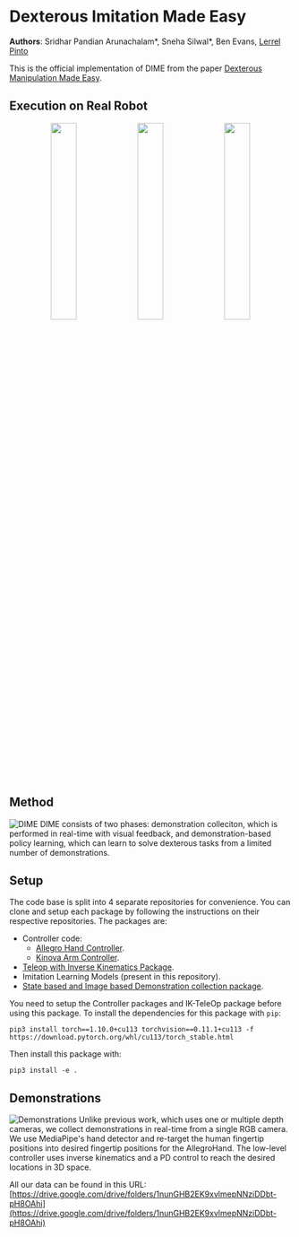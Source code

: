# Dexterous Imitation Made Easy
**Authors**: Sridhar Pandian Arunachalam*, Sneha Silwal*, Ben Evans, [Lerrel Pinto](https://lerrelpinto.com)

This is the official implementation of DIME from the paper [Dexterous Manipulation Made Easy](https://arxiv.org/abs/2203.13251). 

## Execution on Real Robot
<p align="center">
  <img width="30%" src="https://github.com/NYU-robot-learning/dime/blob/gh-pages/figs/block-8x-optimized.gif">
  <img width="30%" src="https://github.com/NYU-robot-learning/dime/blob/gh-pages/figs/fidget-8x-optimzed.gif">
  <img width="30%" src="https://github.com/NYU-robot-learning/dime/blob/gh-pages/figs/flip-2x-optimized.gif">
 </p>

## Method
![DIME](https://github.com/NYU-robot-learning/dime/blob/gh-pages/figs/intro.png)
DIME consists of two phases: demonstration colleciton, which is performed in real-time with visual feedback, and demonstration-based policy learning, which can learn to solve dexterous tasks from a limited number of demonstrations.

## Setup
The code base is split into 4 separate repositories for convenience. You can clone and setup each package by following the instructions on their respective repositories. The packages are:
- Controller code:
  - [Allegro Hand Controller](https://github.com/NYU-robot-learning/Allegro-Hand-Controller-DIME).
  - [Kinova Arm Controller](https://github.com/NYU-robot-learning/Kinova-Arm-Controller-Noetic).
- [Teleop with Inverse Kinematics Package](https://github.com/NYU-robot-learning/DIME-IK-TeleOp).
- Imitation Learning Models (present in this repository).
- [State based and Image based Demonstration collection package](https://github.com/NYU-robot-learning/DIME-Demonstrations).

You need to setup the Controller packages and IK-TeleOp package before using this package. 
To install the dependencies for this package with `pip`:
```
pip3 install torch==1.10.0+cu113 torchvision==0.11.1+cu113 -f https://download.pytorch.org/whl/cu113/torch_stable.html
```
Then install this package with:
```
pip3 install -e .
```

## Demonstrations
![Demonstrations](https://github.com/NYU-robot-learning/dime/blob/gh-pages/figs/demo_framework.png)
Unlike previous work, which uses one or multiple depth cameras, we collect demonstrations in real-time from a single RGB camera. We use MediaPipe's hand detector and re-target the human fingertip positions into desired fingertip positions for the AllegroHand. The low-level controller uses inverse kinematics and a PD control to reach the desired locations in 3D space.

All our data can be found in this URL: [https://drive.google.com/drive/folders/1nunGHB2EK9xvlmepNNziDDbt-pH8OAhi](https://drive.google.com/drive/folders/1nunGHB2EK9xvlmepNNziDDbt-pH8OAhi)